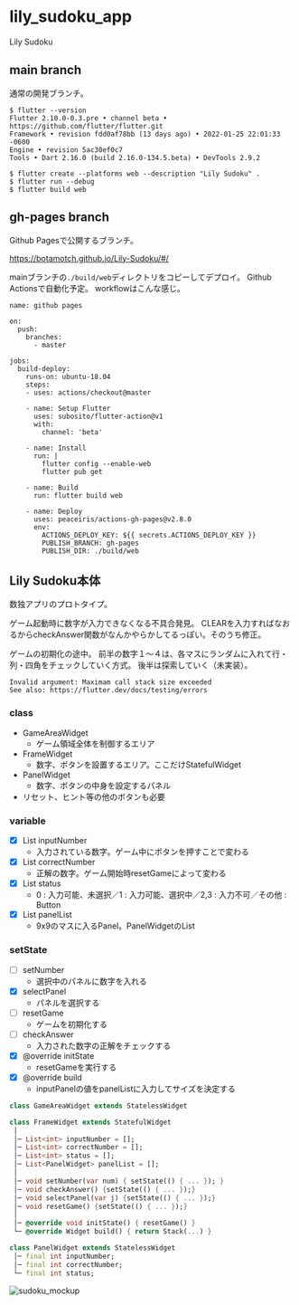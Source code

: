 # lily_sudoku_app

Lily Sudoku

## main branch

通常の開発ブランチ。

```
$ flutter --version
Flutter 2.10.0-0.3.pre • channel beta • https://github.com/flutter/flutter.git
Framework • revision fdd0af78bb (13 days ago) • 2022-01-25 22:01:33 -0600
Engine • revision 5ac30ef0c7
Tools • Dart 2.16.0 (build 2.16.0-134.5.beta) • DevTools 2.9.2

$ flutter create --platforms web --description "Lily Sudoku" .
$ flutter run --debug
$ flutter build web
```

## gh-pages branch

Github Pagesで公開するブランチ。

https://botamotch.github.io/Lily-Sudoku/#/

mainブランチの`./build/web`ディレクトリをコピーしてデプロイ。
Github Actionsで自動化予定。
workflowはこんな感じ。

```
name: github pages

on:
  push:
    branches:
      - master

jobs:
  build-deploy:
    runs-on: ubuntu-18.04
    steps:
    - uses: actions/checkout@master

    - name: Setup Flutter
      uses: subosito/flutter-action@v1
      with:
        channel: 'beta'

    - name: Install
      run: |
        flutter config --enable-web
        flutter pub get

    - name: Build
      run: flutter build web

    - name: Deploy
      uses: peaceiris/actions-gh-pages@v2.8.0
      env:
        ACTIONS_DEPLOY_KEY: ${{ secrets.ACTIONS_DEPLOY_KEY }}
        PUBLISH_BRANCH: gh-pages
        PUBLISH_DIR: ./build/web
```

## Lily Sudoku本体

数独アプリのプロトタイプ。

ゲーム起動時に数字が入力できなくなる不具合発見。
CLEARを入力すればなおるからcheckAnswer関数がなんかやらかしてるっぽい。そのうち修正。

ゲームの初期化の途中。
前半の数字１〜４は、各マスにランダムに入れて行・列・四角をチェックしていく方式。
後半は探索していく（未実装）。

```
Invalid argument: Maximam call stack size exceeded
See also: https://flutter.dev/docs/testing/errors
```

### class
- GameAreaWidget
  - ゲーム領域全体を制御するエリア
- FrameWidget
  - 数字、ボタンを設置するエリア。ここだけStatefulWidget
- PanelWidget
  - 数字、ボタンの中身を設定するパネル
- リセット、ヒント等の他のボタンも必要

### variable
- [x] List<int> inputNumber
  - 入力されている数字。ゲーム中にボタンを押すことで変わる
- [x] List<int> correctNumber
  - 正解の数字。ゲーム開始時resetGameによって変わる
- [x] List<int> status
  - 0 : 入力可能、未選択／1 : 入力可能、選択中／2,3 : 入力不可／その他 : Button
- [x] List<PanelWidget> panelList
  - 9x9のマスに入るPanel。PanelWidgetのList

### setState
- [ ] setNumber
  - 選択中のパネルに数字を入れる
- [x] selectPanel
  - パネルを選択する
- [ ] resetGame
  - ゲームを初期化する
- [ ] checkAnswer
  - 入力された数字の正解をチェックする
- [x] @override initState
  - resetGameを実行する
- [x] @override build
  - inputPanelの値をpanelListに入力してサイズを決定する

``` lib/panel.dart
class GameAreaWidget extends StatelessWidget

class FrameWidget extends StatefulWidget
 │
 │─ List<int> inputNumber = [];
 │─ List<int> correctNumber = [];
 │─ List<int> status = [];
 │─ List<PanelWidget> panelList = [];
 │
 │─ void setNumber(var num) { setState(() { ... }); }
 │─ void checkAnswer() {setState(() { ... });}
 │─ void selectPanel(var j) {setState(() { ... });}
 │─ void resetGame() {setState(() { ... });}
 │
 │─ @override void initState() { resetGame() }
 └─ @override Widget build() { return Stack(...) }

class PanelWidget extends StatelessWidget
 │─ final int inputNumber;
 │─ final int correctNumber;
 └─ final int status;
```

![sudoku_mockup](https://github.com/botamotch/Lily-Sudoku/tree/main/doc/sudoku_mockup.png "数独アプリモックアップ")


